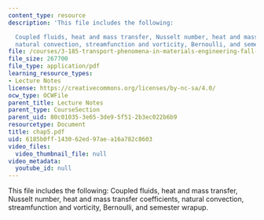 ```yaml
---
content_type: resource
description: 'This file includes the following:

  Coupled fluids, heat and mass transfer, Nusselt number, heat and mass transfer coefficients,
  natural convection, streamfunction and vorticity, Bernoulli, and semester wrapup.'
file: /courses/3-185-transport-phenomena-in-materials-engineering-fall-2003/6185b0ff143062ed97aea16a782c8603_chap5.pdf
file_size: 267700
file_type: application/pdf
learning_resource_types:
- Lecture Notes
license: https://creativecommons.org/licenses/by-nc-sa/4.0/
ocw_type: OCWFile
parent_title: Lecture Notes
parent_type: CourseSection
parent_uid: 80c01035-3e65-3de9-5f51-2b3ec022b6b9
resourcetype: Document
title: chap5.pdf
uid: 6185b0ff-1430-62ed-97ae-a16a782c8603
video_files:
  video_thumbnail_file: null
video_metadata:
  youtube_id: null
---
```

This file includes the following:
Coupled fluids, heat and mass transfer, Nusselt number, heat and mass transfer coefficients, natural convection, streamfunction and vorticity, Bernoulli, and semester wrapup.